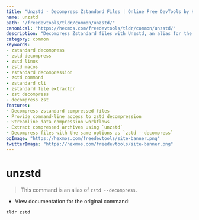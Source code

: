 ```yaml
---
title: "Unzstd - Decompress Zstandard Files | Online Free DevTools by Hexmos"
name: unzstd
path: "/freedevtools/tldr/common/unzstd/"
canonical: "https://hexmos.com/freedevtools/tldr/common/unzstd/"
description: "Decompress Zstandard files with Unzstd, an alias for the powerful Zstandard compression tool. Streamline your data workflows with this free online tool, no registration required."
category: common
keywords:
- zstandard decompress
- zstd decompress
- zstd linux
- zstd macos
- zstandard decompression
- zstd command
- zstandard cli
- zstandard file extractor
- zst decompress
- decompress zst
features:
- Decompress zstandard compressed files
- Provide command-line access to zstd decompression
- Streamline data compression workflows
- Extract compressed archives using `unzstd`
- Decompress files with the same options as `zstd --decompress`
ogImage: "https://hexmos.com/freedevtools/site-banner.png"
twitterImage: "https://hexmos.com/freedevtools/site-banner.png"
---
```


# unzstd

> This command is an alias of `zstd --decompress`.

- View documentation for the original command:

`tldr zstd`
